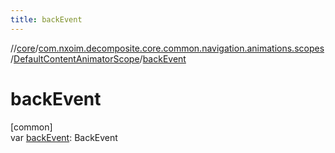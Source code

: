 ```yaml
---
title: backEvent
---
```

//[core](../../../index.html)/[com.nxoim.decomposite.core.common.navigation.animations.scopes](../index.html)/[DefaultContentAnimatorScope](index.html)/[backEvent](back-event.html)



# backEvent



[common]\
var [backEvent](back-event.html): BackEvent




